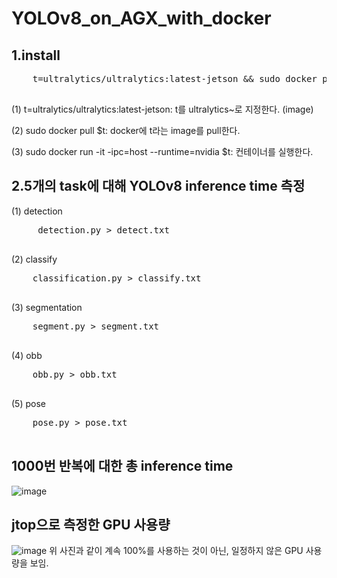 # YOLOv8_on_AGX_with_docker

1.install
   --------
  <pre>
    t=ultralytics/ultralytics:latest-jetson && sudo docker pull $t && sudo docker run -it --ipc=host --runtime=nvidia $t
  </pre>
  (1) t=ultralytics/ultralytics:latest-jetson: t를 ultralytics~로 지정한다. (image)
  
  (2) sudo docker pull $t: docker에 t라는 image를 pull한다.
  
  (3) sudo docker run -it -ipc=host --runtime=nvidia $t: 컨테이너를 실행한다.

2.5개의 task에 대해 YOLOv8 inference time 측정
-------------------------------------------
   (1) detection
   <pre>
     detection.py > detect.txt
   </pre>

  (2) classify
  <pre>
    classification.py > classify.txt
  </pre>

  (3) segmentation
  <pre>
    segment.py > segment.txt
  </pre> 

  (4) obb
  <pre>
    obb.py > obb.txt
  </pre>

  (5) pose
  <pre>
    pose.py > pose.txt
  </pre>

1000번 반복에 대한 총 inference time
-----------------
![image](https://github.com/lxxsxoh/YOLOv8_on_AGX_with_docker/assets/136955006/e2fa359f-b1d5-4fe6-a752-58159841cd57)

jtop으로 측정한 GPU 사용량
--------------------------
![image](https://github.com/lxxsxoh/YOLOv8_on_AGX_with_docker/assets/136955006/02f89d78-0695-4d3c-9035-4a7ec9be59c3)
위 사진과 같이 계속 100%를 사용하는 것이 아닌, 일정하지 않은 GPU 사용량을 보임.
  
